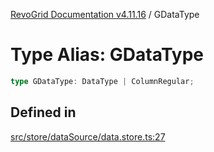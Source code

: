 [RevoGrid Documentation v4.11.16](README.md) / GDataType

# Type Alias: GDataType

```ts
type GDataType: DataType | ColumnRegular;
```

## Defined in

[src/store/dataSource/data.store.ts:27](https://github.com/revolist/revogrid/blob/763c92aaba8e74029a3eccde1c674251aae1a42c/src/store/dataSource/data.store.ts#L27)
